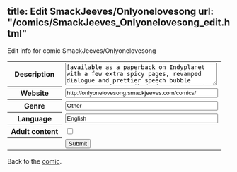 title: Edit SmackJeeves/Onlyonelovesong
url: "/comics/SmackJeeves_Onlyonelovesong_edit.html"
---
Edit info for comic SmackJeeves/Onlyonelovesong

<form name="comic" action="http://gaepostmail.appspot.com/comic/" method="post">
<table class="comicinfo">
<tr>
<th>Description</th><td><textarea name="description" cols="40" rows="3">[available as a paperback on Indyplanet with a few extra spicy pages, revamped dialogue and prettier speech bubble arrangement!] A spoiled, frustrated and capricious rock star accidentally meets a common girl seemingly imprevious to his charm. Hiding his true identity from her, he selfishly decides to make her fall in love with him. But as he gets to know her better he finds himself falling instead. Only, there's a secret in her past keeping her heart locked away... [story specs: BOY x GIRL romance, mostly comedy, some heavy drama, censored swearing, occasional gratuitous male fanservice] [tech: b&amp;w pages, color covers,hand-drawn&amp;inked then photoscreentoneshopped to death]</textarea></td>
</tr>
<tr>
<th>Website</th><td><input type="text" name="url" value="http://onlyonelovesong.smackjeeves.com/comics/" size="40"/></td>
</tr>
<tr>
<th>Genre</th><td><input type="text" name="genre" value="Other" size="40"/></td>
</tr>
<tr>
<th>Language</th><td><input type="text" name="language" value="English" size="40"/></td>
</tr>
<tr>
<th>Adult content</th><td><input type="checkbox" name="adult" value="adult" /></td>
</tr>
<tr>
<th></th><td>
<input type="hidden" name="comic" value="SmackJeeves_Onlyonelovesong" />
<input type="submit" name="submit" value="Submit" />
</td>
</tr>
</table>
</form>

Back to the [comic](SmackJeeves_Onlyonelovesong.html).
